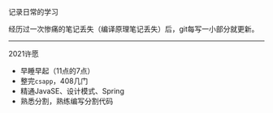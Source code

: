 记录日常的学习

经历过一次惨痛的笔记丢失（编译原理笔记丢失）后，git每写一小部分就更新。

----

2021许愿

- 早睡早起（11点的7点）
- 整完`csapp`，408几门
- 精通JavaSE、设计模式、Spring
- 熟悉分割，熟练编写分割代码